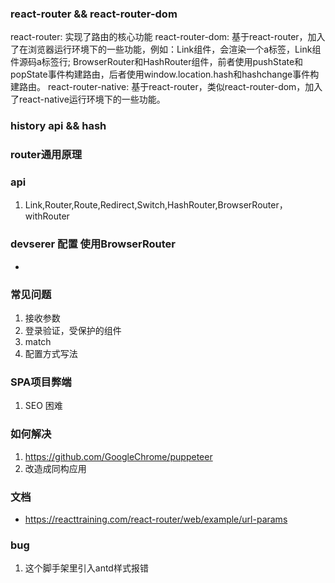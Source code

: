 ### react-router && react-router-dom
  

react-router: 实现了路由的核心功能
react-router-dom: 基于react-router，加入了在浏览器运行环境下的一些功能，例如：Link组件，会渲染一个a标签，Link组件源码a标签行; BrowserRouter和HashRouter组件，前者使用pushState和popState事件构建路由，后者使用window.location.hash和hashchange事件构建路由。
react-router-native: 基于react-router，类似react-router-dom，加入了react-native运行环境下的一些功能。

### history api &&  hash



### router通用原理

### api
 1. Link,Router,Route,Redirect,Switch,HashRouter,BrowserRouter，withRouter


### devserer 配置 使用BrowserRouter
  - 
  

### 常见问题

  1. 接收参数
  2. 登录验证，受保护的组件
  3. match
  4. 配置方式写法

### SPA项目弊端 
  1. SEO 困难

### 如何解决
  1. https://github.com/GoogleChrome/puppeteer
  2. 改造成同构应用

### 文档
  - https://reacttraining.com/react-router/web/example/url-params



### bug  
1. 这个脚手架里引入antd样式报错